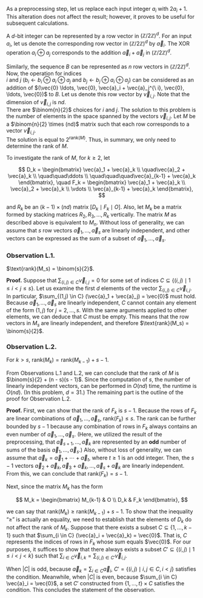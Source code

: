 As a preprocessing step, let us replace each input integer $a_i$ with $2a_i + 1$. This alteration does not affect the result; however, it proves to be useful for subsequent calculations.

A $d$-bit integer can be represented by a row vector in $(\mathbb{Z}/2\mathbb{Z})^d$. For an input $a_i$, let us denote the corresponding row vector in $(\mathbb{Z}/2\mathbb{Z})^d$ by $\vec{a}_i$. The XOR operation $a_i \oplus a_j$ corresponds to the addition $\vec{a}_i + \vec{a}_j$ in $(\mathbb{Z}/2\mathbb{Z})^d$.

Similarly, the sequence $B$ can be represented as $n$ row vectors in $(\mathbb{Z}/2\mathbb{Z})^d$. Now, the operation for indices  
$i$ and $j$ ($b_i \leftarrow b_i \oplus a_i \oplus a_j$ and $b_j \leftarrow b_j \oplus a_i \oplus a_j$) can be considered as an addition of $(\vec{0} \ldots, \vec{0}, \vec{a}_i + \vec{a}_j^{\ i}, \vec{0}, \ldots, \vec{0})$ to $B$. Let us denote this row vector by $\vec{v}_{i,j}$. Note that the dimension of $\vec{v}_{i,j}$ is $nd$.  
There are $\binom{n}{2}$ choices for $i$ and $j$. The solution to this problem is the number of elements in the space spanned by the vectors $\vec{v}_{i,j}$. Let $M$ be a $\binom{n}{2} \times (nd)$ matrix such that each row corresponds to a vector $\vec{v}_{i,j}$.  
The solution is equal to $2^{\text{rank}(M)}$. Thus, in summary, we only need to determine the rank of $M$.

To investigate the rank of $M$, for $k \ge 2$, let

$$
D_k = \begin{bmatrix}
\vec{a}_1 + \vec{a}_k \\
\quad\vec{a}_2 + \vec{a}_k \\
\quad\quad\ddots \\
\quad\quad\quad\vec{a}_{k-1} + \vec{a}_k
\end{bmatrix},
\quad
F_k = \begin{bmatrix}
\vec{a}_1 + \vec{a}_k \\
\vec{a}_2 + \vec{a}_k \\
\vdots \\
\vec{a}_{k-1} + \vec{a}_k
\end{bmatrix},
$$


and $R_k$ be an $(k-1) \times (nd)$ matrix $[D_k \mid F_k \mid O]$. Also, let $M_k$ be a matrix formed by stacking matrices $R_2, R_3, \ldots, R_k$ vertically. The matrix $M$ as described above is equivalent to $M_n$. Without loss of generality, we can assume that $s$ row vectors $\vec{a}_1, \ldots, \vec{a}_s$ are linearly independent, and other vectors can be expressed as the sum of a subset of $\vec{a}_1, \ldots, \vec{a}_s$.

### Observation L.1.
$\text{rank}(M_s) = \binom{s}{2}$.

**Proof.** Suppose that $\sum_{(i,j) \in C} \vec{v}_{i,j} = 0$ for some set of indices $C \subseteq \{(i,j) \mid 1 \le i < j \le s\}$. Let us examine the first $d$ elements of the vector $\sum_{(i,j) \in C} \vec{v}_{i,j}$. In particular, $\sum_{(1,j) \in C} (\vec{a}_1 + \vec{a}_j) = \vec{0}$ must hold. Because $\vec{a}_1, \ldots, \vec{a}_s$ are linearly independent, $C$ cannot contain any element of the form $(1,j)$ for $j = 2, \ldots, s$. With the same arguments applied to other elements, we can deduce that $C$ must be empty. This means that the row vectors in $M_s$ are linearly independent, and therefore $\text{rank}(M_s) = \binom{s}{2}$.

### Observation L.2.
For $k > s$, $\text{rank}(M_k) = \text{rank}(M_{k-1}) + s - 1$.

From Observations L.1 and L.2, we can conclude that the rank of $M$ is $\binom{s}{2} + (n - s)(s - 1)$. Since the computation of $s$, the number of linearly independent vectors, can be performed in $O(nd)$ time, the runtime is $O(nd)$. (In this problem, $d = 31$.) The remaining part is the outline of the proof for Observation L.2.

**Proof.** First, we can show that the rank of $F_k$ is $s - 1$. Because the rows of $F_k$ are linear combinations of $\vec{a}_1, \ldots, \vec{a}_s$, $\text{rank}(F_k) \le s$. The rank can be further bounded by $s - 1$ because any combination of rows in $F_k$ always contains an even number of $\vec{a}_1, \ldots, \vec{a}_s$. (Here, we utilized the result of the preprocessing, that $\vec{a}_{s+1}, \ldots, \vec{a}_k$ are represented by an **odd** number of sums of the basis $\vec{a}_1, \ldots, \vec{a}_s$.) Also, without loss of generality, we can assume that $\vec{a}_k = \vec{a}_1 + \cdots + \vec{a}_t$, where $t \ge 1$ is an odd integer. Then, the $s - 1$ vectors $\vec{a}_2 + \vec{a}_k, \vec{a}_3 + \vec{a}_k, \ldots, \vec{a}_s + \vec{a}_k$ are linearly independent. From this, we can conclude that $\text{rank}(F_k) = s - 1$.

Next, since the matrix $M_k$ has the form

$$
M_k = \begin{bmatrix}
M_{k-1} & O \\
D_k & F_k
\end{bmatrix},
$$

we can say that $\text{rank}(M_k) \ge \text{rank}(M_{k-1}) + s - 1$. To show that the inequality “$\ge$” is actually an equality, we need to establish that the elements of $D_k$ do not affect the rank of $M_k$. Suppose that there exists a subset $C \subseteq \{1, \ldots, k - 1\}$ such that $\sum_{i \in C} (\vec{a}_i + \vec{a}_k) = \vec{0}$. That is, $C$ represents the indices of rows in $F_k$ whose sum equals $\vec{0}$. For our purposes, it suffices to show that there always exists a subset $C' \subseteq \{(i,j) \mid 1 \le i < j < k\}$ such that $\sum_{i \in C} \vec{v}_{i,k} = \sum_{(i,j) \in C'} \vec{v}_{i,j}$.

When $|C|$ is odd, because $\vec{a}_k = \sum_{i \in C} \vec{a}_i$, $C' = \{(i,j) \mid i, j \in C, i < j\}$ satisfies the condition. Meanwhile, when $|C|$ is even, because $\sum_{i \in C} \vec{a}_i = \vec{0}$, a set $C'$ constructed from $\{1, \ldots, t\} \times C$ satisfies the condition. This concludes the statement of the observation.